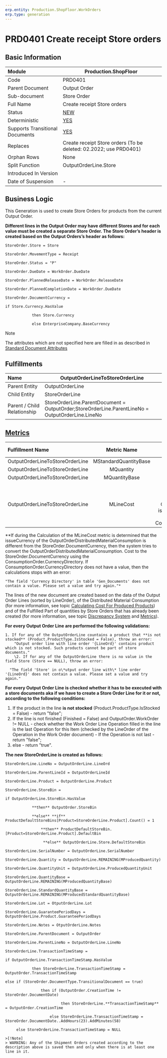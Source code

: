 ```yaml
---
erp.entity: Production.ShopFloor.WorkOrders
erp.type: generation
---
```


# PRD0401 Create receipt Store orders

## Basic Information

| Module                          | Production.ShopFloor                                         |
| :------------------------------ | ------------------------------------------------------------ |
| Code                            | PRD0401                                                      |
| Parent Document                 | Output Order                                                 |
| Sub-document                    | Store Order                                                  |
| Full Name                       | Create receipt Store orders                                  |
| Status                          | [NEW](https://enterpriseone.atlassian.net/wiki/spaces/techdoc/pages/215777330/Generation+Procedures+Lifetime+Stages) |
| Deterministic                   | [YES](https://confluence.erp.net/display/techdoc/Document+Generation+And+Transitional+Documents) |
| Supports Transitional Documents | [YES](https://confluence.erp.net/display/techdoc/Document+Generation+And+Transitional+Documents) |
| Replaces                        | Create receipt Store orders (To be deleted: 02.2022; use PRD0401) |
| Orphan Rows                     | None                                                         |
| Split Function                  | OutputOrderLine.Store                                        |
| Introduced In Version           |                                                              |
| Date of Suspension              | -                                                            |

##  Business Logic

This Generation is used to create Store Orders for products from the current Output Order. 

**Different lines in the Output Order may have different Stores and for each value must be created a separate Store Order. The Store Order’s header is created based on the Output Orders’s header as follows:**

```
StoreOrder.Store = Store

StoreOrder.MovementType = Receipt

StoreOrder.Status = "P"

StoreOrder.DueDate = WorkOrder.DueDate

StoreOrder.PlannedReleaseDate = WorkOrder.ReleaseDate

StoreOrder.PlannedCompletionDate = WorkOrder.DueDate

StoreOrder.DocumentCurrency = 

if Store.Currency.HasValue

​            then Store.Currency

​            else EnterpriseCompany.BaseCurrency
```

> [!Note]
> The attributes which are not specified here are filled in as described in [Standard Document Attributes](https://confluence.erp.net/display/techdoc/Standard+Document+Attributes)

## Fulfillments

| Name                        | OutputOrderLineToStoreOrderLine                              |
| :-------------------------- | ------------------------------------------------------------ |
| Parent Entity               | OutputOrderLine                                              |
| Child Entity                | StoreOrderLine                                               |
| Parent / Child Relationship | StoreOrderLine.ParentDocument = OutputOrder;StoreOrderLine.ParentLineNo = OutputOrderLine.LineNo |

## [Metrics](https://enterpriseone.atlassian.net/wiki/spaces/techdoc/pages/246054946/Metrics)

| Fulfillment Name                |      Metric Name      |                       Measurement Unit                       | Parent Value                                                 | Child Value                         | New Record |
| :------------------------------ | :-------------------: | :----------------------------------------------------------: | :----------------------------------------------------------- | :---------------------------------- | :--------- |
| OutputOrderLineToStoreOrderLine | MStandardQuantityBase |         OutputOrderLine.Product.BaseMeasurementUnit          | OutputOrderLine.ProducedStandardQuantityBase                 | StoreOrderLine.StandardQuantityBase | YES        |
| OutputOrderLineToStoreOrderLine |       MQuantity       |             OutputOrderLine.ProducedQuantityUnit             | OutputOrderLine.ProducedQuantity                             | StoreOrderLine.Quantity             | NO         |
| OutputOrderLineToStoreOrderLine |     MQuantityBase     |         OutputOrderLine.Product.BaseMeasurementUnit          | OutputOrderLine.ProducedQuantityBase                         | StoreOrderLine.QuantityBase         | NO         |
| OutputOrderLineToStoreOrderLine |       MLineCost       | OutputOrderDistributedMaterialConsumption.issueCurrency = If ConsumptionOrderLine.Store.Currency.HasValue then  issueCurrency = OutputOrderLine.Store.Currency else if ConsumptionOrderLine.ConsumptionOrder.Store.Currency.HasValue then issueCurrency = ConsumptionOrderLine.ConsumptionOrder.Store.Currency else ConsumptionOrderLine.ConsumptionOrder.EnterpriseCompany.BaseCurrency | OutputOrderLine.SUM(OutputOrderDistributedMaterialConsumptions.Cost[OutputOrderLine = Current.OutputOrderLine) if issueCurrency != StoreOrder.DocumentCurrency, then try to CONVERT(OutputOrderDistributedMaterialConsumption.Cost) through ConsumptionOrder.CurrencyDirectory  | StoreOrderLine.LineCost             | YES        |

**If during the Calculation of the MLineCost metric is determined that the issueCurrency of the OutputOrderDistributedMaterialConsumption is different from the StoreOrder.DocumentCurrency, then the system tries to convert the OutputOrderDistributedMaterialConsumption.
Cost to the StoreOrder.DocumentCurrency using the ConsumptionOrder.CurrencyDirectory. 
If ConsumptionOrder.CurrencyDirectory does not have a value, then the calculations stops with an error:

```
"The field 'Currency Directory' in table 'Gen_Documents' does not contain a value. Please set a value and try again."*
```
The lines of the new document are created based on the data of the Output Order Lines (sorted by LineOrder), of the Distributed Material Consumption (for more information, see topic [Calculating Cost For Produced Products](https://confluence.erp.net/display/techdoc/Calculating+Cost+For+Produced+Products)) and of the Fulfilled Part of quantities by Store Orders that has already been created (for more information, see topic [Discrepancy System](https://enterpriseone.atlassian.net/wiki/spaces/techdoc/pages/22380546/Discrepancy+System) and [Metrics](https://confluence.erp.net/display/techdoc/Metrics)). 

**For every Output Order Line are performed the following validations:**
```
1. If for any of the OutputOrderLine countains a product that **is not stocked** (Product.ProductType.IsStocked = False), throw an error:
    "Output order line with line order '{LineOrd}' contains product which is not stocked. Such products cannot be part of store documents."
​    \2. If for any of the OutputOrderLine there is no value in the field Store (Store == NULL), throw an error:

  "The field 'Store' in o\*utput order line with\* line order '{LineOrd}' does not contain a value. Please set a value and try again."
  ```

**For every Output Order Line is checked whether it has to be executed with a store documents aka if we have to create a Store Order Line for it or not, according to the following conditions:**

1. If the product in the line **is not stocked** (Product.ProductType.IsStocked = False) - return "false";
2.  If the line is not finished (Finished = False) and OutputOrder.WorkOrder != NULL - check whether the Work Order Line Operation filled in the line is the last Operation for this Item (checked by the LineOrder of the Operation in the Work Order document) - If the Operation is not last - return "false";
3. else - return "true".

**The new StoreOrderLine is created as follows:**

```
StoreOrderLine.LineNo = OutputOrderLine.LineOrd

StoreOrderLine.ParentLineId = OutputOrderLineId

StoreOrderLine.Product = OutputOrderLine.Product

StoreOrderLine.StoreBin = 

if OutputOrderLine.StoreBin.HasValue

​            **then** OutputOrder.StoreBin

​            **else** **if** ProductDefaultStoreBins[Product=StoreOrderLine.Product].Count() = 1

​                **then** ProductDefaultStoreBin.[Product=StoreOrderLine.Product].DefaultBin

​                 **else** OutputOrderLine.Store.DefaultStoreBin

StoreOrderLine.SerialNumber = OutputOrderLine.SerialNumber

StoreOrderLine.Quantity = OutputOrderLine.REMAINING(MProducedQuantity)

StoreOrderLine.QuantityUnit = OutputOrderLine.ProducedQuantityUnit

StoreOrderLine.QuantityBase = OutputOrderLine.REMAINING(MProducedQuantityBase)

StoreOrderLine.StandardQuantityBase = OutputOrderLine.REMAINING(MProducedStandardQuantityBase)

StoreOrderLine.Lot = OtputOrderLine.Lot

StoreOrderLine.GuaranteePeriodDays = OutputOrderLine.Product.GuaranteePeriodDays

StoreOrderLine.Notes = OtputOrderLine.Notes

StoreOrderLine.ParentDocument = OutputOrder

StoreOrderLine.ParentLineNo = OutputOrderLine.LineNo

StoreOrderLine.TransactionTimeStamp = 

if OutputOrderLine.TransactionTimeStamp.HasValue

​            then StoreOrderLine.TransactionTimeStamp = OutputOrder.TransactionTimeStamp

else if (StoreOrder.DocumentType.TransitionalDocument == true)

​                then if (OutputOrder.CreationTime != StoreOrder.DocumentDate)

​                         then StoreOrderLine.**TransactionTimeStamp** = OutputOrder.CreationTime

​                    else StoreOrderLine.TransactionTimeStamp = StoreOrder.DocumentDate..AddHours(23).AddMinutes(58)

​     else StoreOrderLine.TransactionTimeStamp = NULL

>[!Note]
> WARNING: Any of the Shipment Orders created according to the description above is saved then and only when there is at least one line in it.
